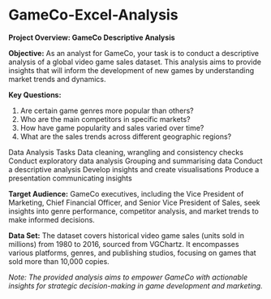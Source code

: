 # GameCo-Excel-Analysis
**Project Overview: GameCo Descriptive Analysis**

**Objective:**
As an analyst for GameCo, your task is to conduct a descriptive analysis of a global video game sales dataset. This analysis aims to provide insights that will inform the development of new games by understanding market trends and dynamics.

**Key Questions:**
1. Are certain game genres more popular than others?
2. Who are the main competitors in specific markets?
3. How have game popularity and sales varied over time?
4. What are the sales trends across different geographic regions?

Data Analysis Tasks
Data cleaning, wrangling and consistency checks
Conduct exploratory data analysis
Grouping and summarising data
Conduct a descriptive analysis
Develop insights and create visualisations
Produce a presentation communicating insights

**Target Audience:**
GameCo executives, including the Vice President of Marketing, Chief Financial Officer, and Senior Vice President of Sales, seek insights into genre performance, competitor analysis, and market trends to make informed decisions.

**Data Set:**
The dataset covers historical video game sales (units sold in millions) from 1980 to 2016, sourced from VGChartz. It encompasses various platforms, genres, and publishing studios, focusing on games that sold more than 10,000 copies.

*Note: The provided analysis aims to empower GameCo with actionable insights for strategic decision-making in game development and marketing.*
